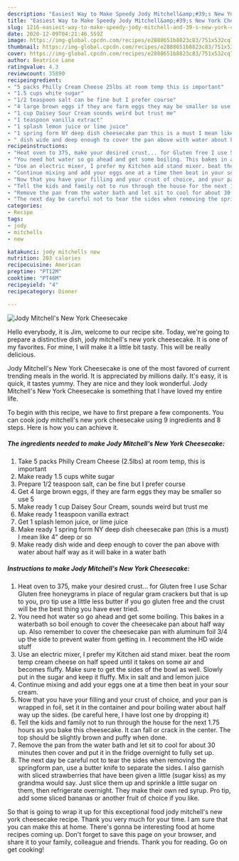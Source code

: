 ```yaml
---
description: "Easiest Way to Make Speedy Jody Mitchell&amp;#39;s New York Cheesecake"
title: "Easiest Way to Make Speedy Jody Mitchell&amp;#39;s New York Cheesecake"
slug: 1216-easiest-way-to-make-speedy-jody-mitchell-and-39-s-new-york-cheesecake
date: 2020-12-09T04:21:46.559Z
image: https://img-global.cpcdn.com/recipes/e2888651b8823c83/751x532cq70/jody-mitchells-new-york-cheesecake-recipe-main-photo.jpg
thumbnail: https://img-global.cpcdn.com/recipes/e2888651b8823c83/751x532cq70/jody-mitchells-new-york-cheesecake-recipe-main-photo.jpg
cover: https://img-global.cpcdn.com/recipes/e2888651b8823c83/751x532cq70/jody-mitchells-new-york-cheesecake-recipe-main-photo.jpg
author: Beatrice Lane
ratingvalue: 4.3
reviewcount: 35890
recipeingredient:
- "5 packs Philly Cream Cheese 25lbs at room temp this is important"
- "1.5 cups white sugar"
- "1/2 teaspoon salt can be fine but I prefer course"
- "4 large brown eggs if they are farm eggs they may be smaller so use 5"
- "1 cup Daisey Sour Cream sounds weird but trust me"
- "1 teaspoon vanilla extract"
- "1 splash lemon juice or lime juice"
- "1 spring form NY deep dish cheesecake pan this is a must I mean like 4 deep or so"
- " dish wide and deep enough to cover the pan above with water about half way as it will bake in a water bath"
recipeinstructions:
- "Heat oven to 375, make your desired crust... for Gluten free I use Schar Gluten free honeygrams in place of regular gram crackers but that is up to you, pro tip use a little less butter if you go gluten free and the crust will be the best thing you have ever tried."
- "You need hot water so go ahead and get some boiling. This bakes in a waterbath so boil enough to cover the cheesecake pan about half way up. Also remember to cover the cheesecake pan with aluminum foil 3/4 up the side to prevent water from getting in. I recomment the HD wide stuff"
- "Use an electric mixer, I prefer my Kitchen aid stand mixer. beat the room temp cream cheese on half speed until it takes on some air and becomes fluffy. Make sure to get the sides of the bowl as well. Slowly put in the sugar and keep it fluffy. Mix in salt and and lemon juice"
- "Continue mixing and add your eggs one at a time then beat in your sour cream."
- "Now that you have your filling and your crust of choice, and your pan is wrapped in foil, set it in the container and pour boiling water about half way up the sides. (be careful here, I have lost one by dropping it)"
- "Tell the kids and family not to run through the house for the next 1.75 hours as you bake this cheesecake. It can fall or crack in the center. The top should be slightly brown and puffy when done."
- "Remove the pan from the water bath and let sit to cool for about 30 minutes then cover and put it in the fridge overnight to fully set up."
- "The next day be careful not to tear the sides when removing the springform pan, use a butter knife to separate the sides. I also garnish with sliced strawberries that have been given a little (sugar kiss) as my grandma would say. Just slice them up and sprinkle a little sugar on them, then refrigerate overnight. They make their own red syrup. Pro tip, add some sliced bananas or another fruit of choice if you like."
categories:
- Recipe
tags:
- jody
- mitchells
- new

katakunci: jody mitchells new 
nutrition: 203 calories
recipecuisine: American
preptime: "PT12M"
cooktime: "PT46M"
recipeyield: "4"
recipecategory: Dinner

---
```



![Jody Mitchell&#39;s New York Cheesecake](https://img-global.cpcdn.com/recipes/e2888651b8823c83/751x532cq70/jody-mitchells-new-york-cheesecake-recipe-main-photo.jpg)

Hello everybody, it is Jim, welcome to our recipe site. Today, we're going to prepare a distinctive dish, jody mitchell&#39;s new york cheesecake. It is one of my favorites. For mine, I will make it a little bit tasty. This will be really delicious.



Jody Mitchell&#39;s New York Cheesecake is one of the most favored of current trending meals in the world. It is appreciated by millions daily. It's easy, it is quick, it tastes yummy. They are nice and they look wonderful. Jody Mitchell&#39;s New York Cheesecake is something that I have loved my entire life.


To begin with this recipe, we have to first prepare a few components. You can cook jody mitchell&#39;s new york cheesecake using 9 ingredients and 8 steps. Here is how you can achieve it.

<!--inarticleads1-->

##### The ingredients needed to make Jody Mitchell&#39;s New York Cheesecake:

1. Take 5 packs Philly Cream Cheese (2.5lbs) at room temp, this is important
1. Make ready 1.5 cups white sugar
1. Prepare 1/2 teaspoon salt, can be fine but I prefer course
1. Get 4 large brown eggs, if they are farm eggs they may be smaller so use 5
1. Make ready 1 cup Daisey Sour Cream, sounds weird but trust me
1. Make ready 1 teaspoon vanilla extract
1. Get 1 splash lemon juice, or lime juice
1. Make ready 1 spring form NY deep dish cheesecake pan (this is a must) I mean like 4&#34; deep or so
1. Make ready  dish wide and deep enough to cover the pan above with water about half way as it will bake in a water bath




<!--inarticleads2-->

##### Instructions to make Jody Mitchell&#39;s New York Cheesecake:

1. Heat oven to 375, make your desired crust... for Gluten free I use Schar Gluten free honeygrams in place of regular gram crackers but that is up to you, pro tip use a little less butter if you go gluten free and the crust will be the best thing you have ever tried.
1. You need hot water so go ahead and get some boiling. This bakes in a waterbath so boil enough to cover the cheesecake pan about half way up. Also remember to cover the cheesecake pan with aluminum foil 3/4 up the side to prevent water from getting in. I recomment the HD wide stuff
1. Use an electric mixer, I prefer my Kitchen aid stand mixer. beat the room temp cream cheese on half speed until it takes on some air and becomes fluffy. Make sure to get the sides of the bowl as well. Slowly put in the sugar and keep it fluffy. Mix in salt and and lemon juice
1. Continue mixing and add your eggs one at a time then beat in your sour cream.
1. Now that you have your filling and your crust of choice, and your pan is wrapped in foil, set it in the container and pour boiling water about half way up the sides. (be careful here, I have lost one by dropping it)
1. Tell the kids and family not to run through the house for the next 1.75 hours as you bake this cheesecake. It can fall or crack in the center. The top should be slightly brown and puffy when done.
1. Remove the pan from the water bath and let sit to cool for about 30 minutes then cover and put it in the fridge overnight to fully set up.
1. The next day be careful not to tear the sides when removing the springform pan, use a butter knife to separate the sides. I also garnish with sliced strawberries that have been given a little (sugar kiss) as my grandma would say. Just slice them up and sprinkle a little sugar on them, then refrigerate overnight. They make their own red syrup. Pro tip, add some sliced bananas or another fruit of choice if you like.




So that is going to wrap it up for this exceptional food jody mitchell&#39;s new york cheesecake recipe. Thank you very much for your time. I am sure that you can make this at home. There's gonna be interesting food at home recipes coming up. Don't forget to save this page on your browser, and share it to your family, colleague and friends. Thank you for reading. Go on get cooking!
